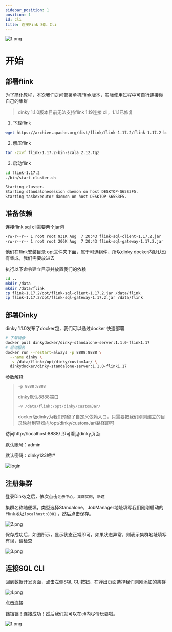 ```yaml
---
sidebar_position: 1
position: 1
id: cli
title: 连接Fink SQL Cli
---
```



![1.png](https://imgos.cn/2024/08/16/66beafa63a49a.png)


# 开始
## 部署flink
为了简化教程，本次我们之间部署单机Flink版本，实际使用过程中可自行连接你自己的集群
> dinky 1.1.0版本目前无法支持flink 1.19连接 cli，1.1.1已修复


1. 下载flink
```bash
wget https://archive.apache.org/dist/flink/flink-1.17.2/flink-1.17.2-bin-scala_2.12.tgz
```
2. 解压flink
```bash
tar -zxvf flink-1.17.2-bin-scala_2.12.tgz
```
3. 启动flink
```bash
cd flink-1.17.2
./bin/start-cluster.sh 

Starting cluster.
Starting standalonesession daemon on host DESKTOP-S65S3F5.
Starting taskexecutor daemon on host DESKTOP-S65S3F5.
```

## 准备依赖
连接flink sql cli需要两个jar包
```bash
-rw-r--r-- 1 root root 931K Aug  7 20:43 flink-sql-client-1.17.2.jar
-rw-r--r-- 1 root root 206K Aug  7 20:43 flink-sql-gateway-1.17.2.jar
```
他们在flink安装目录 opt文件夹下面，属于可选组件，所以dinky docker内默认没有集成，我们需要放进去

执行以下命令建立目录并放置我们的依赖
```bash
cd ..
mkdir /data
mkdir /data/flink
cp flink-1.17.2/opt/flink-sql-client-1.17.2.jar /data/flink
cp flink-1.17.2/opt/flink-sql-gateway-1.17.2.jar /data/flink
```
## 部署Dinky
dinky 1.1.0发布了docker包，我们可以通过docker 快速部署
```bash
# 下载镜像
docker pull dinkydocker/dinky-standalone-server:1.1.0-flink1.17
# 启动服务
docker run --restart=always -p 8888:8888 \
  --name dinky \
  -v /data/flink:/opt/dinky/customJar/ \ 
  dinkydocker/dinky-standalone-server:1.1.0-flink1.17
```
参数解释
> `-p 8888:8888 `
>
> dinky默认8888端口
>
> `-v /data/flink:/opt/dinky/customJar/`
>
> docker版dinky为我们预留了自定义依赖入口，只需要把我们刚刚建立的目录映射到容器内/opt/dinky/customJar/路径即可

访问http://localhost:8888/ 即可看见dinky页面

默认账号：admin

默认密码：dinky123!@#


![login](http://pic.dinky.org.cn/dinky/docs/zh-CN//fast-guide-login.png)

## 注册集群
登录Dinky之后，依次点击`注册中心`，`集群实例`，`新建`

集群名称随便填，类型选择Standalone，JobManager地址填写我们刚刚启动的Flink地址`localhost:8081` ，然后点击保存。

![2.png](https://imgos.cn/2024/08/16/66beb076774b1.png)

保存成功后，如图所示，显示状态正常即可，如果状态异常，则表示集群地址填写有误，请检查

![3.png](https://imgos.cn/2024/08/16/66beb0a7ca956.png)
## 连接SQL CLI

回到数据开发页面，点击左侧SQL CLI按钮，在弹出页面选择我们刚刚添加的集群

![4.png](https://imgos.cn/2024/08/16/66beb0db805f1.png)

点击连接

铛铛铛！连接成功！然后我们就可以在cli内尽情玩耍啦。

![1.png](https://imgos.cn/2024/08/16/66beafa63a49a.png)
